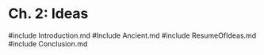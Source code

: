 # Ch. 2: Ideas
#include Introduction.md
#Include Ancient.md
#include ResumeOfIdeas.md
#include Conclusion.md
